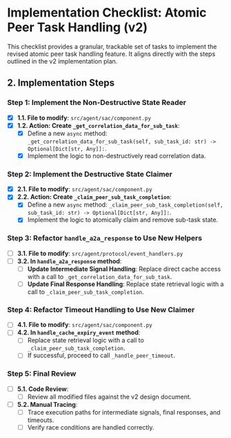 # Implementation Checklist: Atomic Peer Task Handling (v2)

This checklist provides a granular, trackable set of tasks to implement the revised atomic peer task handling feature. It aligns directly with the steps outlined in the v2 implementation plan.

## 2. Implementation Steps

### Step 1: Implement the Non-Destructive State Reader

- [x] **1.1. File to modify**: `src/agent/sac/component.py`
- [x] **1.2. Action: Create `_get_correlation_data_for_sub_task`**:
    - [x] Define a new `async` method: `_get_correlation_data_for_sub_task(self, sub_task_id: str) -> Optional[Dict[str, Any]]:`.
    - [x] Implement the logic to non-destructively read correlation data.

### Step 2: Implement the Destructive State Claimer

- [x] **2.1. File to modify**: `src/agent/sac/component.py`
- [x] **2.2. Action: Create `_claim_peer_sub_task_completion`**:
    - [x] Define a new `async` method: `_claim_peer_sub_task_completion(self, sub_task_id: str) -> Optional[Dict[str, Any]]:`.
    - [x] Implement the logic to atomically claim and remove sub-task state.

### Step 3: Refactor `handle_a2a_response` to Use New Helpers

- [ ] **3.1. File to modify**: `src/agent/protocol/event_handlers.py`
- [ ] **3.2. In `handle_a2a_response` method**:
    - [ ] **Update Intermediate Signal Handling**: Replace direct cache access with a call to `_get_correlation_data_for_sub_task`.
    - [ ] **Update Final Response Handling**: Replace state retrieval logic with a call to `_claim_peer_sub_task_completion`.

### Step 4: Refactor Timeout Handling to Use New Claimer

- [ ] **4.1. File to modify**: `src/agent/sac/component.py`
- [ ] **4.2. In `handle_cache_expiry_event` method**:
    - [ ] Replace state retrieval logic with a call to `_claim_peer_sub_task_completion`.
    - [ ] If successful, proceed to call `_handle_peer_timeout`.

### Step 5: Final Review

- [ ] **5.1. Code Review**:
    - [ ] Review all modified files against the v2 design document.
- [ ] **5.2. Manual Tracing**:
    - [ ] Trace execution paths for intermediate signals, final responses, and timeouts.
    - [ ] Verify race conditions are handled correctly.
